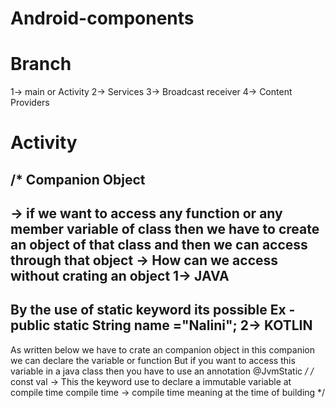 # Android-components
# Branch
1-> main or Activity
2-> Services
3-> Broadcast receiver
4-> Content Providers

# Activity
/*
  Companion Object
  ----------------
  -> if we want to access any function or any member variable of class then we have to create an object of that class
   and then we can access through that object
  -> How can we access without crating an object
  1-> JAVA
  --------
  By the use of static keyword its possible
  Ex - public static String name ="Nalini";
  2-> KOTLIN
  ----------
  As written below we have to crate an companion object in this companion we can declare the variable or function
  But if you want to access this variable in a java class then you have to use an annotation @JvmStatic
  */
  /*
    const val    ->    This the keyword use to declare a immutable variable at compile time
    compile time -> compile time meaning at the time of building
  */
